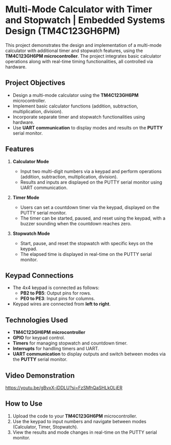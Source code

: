 # Multi-Mode Calculator with Timer and Stopwatch | Embedded Systems Design (TM4C123GH6PM)

This project demonstrates the design and implementation of a multi-mode calculator with additional timer and stopwatch features, using the **TM4C123GH6PM microcontroller**. The project integrates basic calculator operations along with real-time timing functionalities, all controlled via hardware.

## Project Objectives
- Design a multi-mode calculator using the **TM4C123GH6PM** microcontroller.
- Implement basic calculator functions (addition, subtraction, multiplication, division).
- Incorporate separate timer and stopwatch functionalities using hardware.
- Use **UART communication** to display modes and results on the **PUTTY** serial monitor.

## Features
1. **Calculator Mode**
   - Input two multi-digit numbers via a keypad and perform operations (addition, subtraction, multiplication, division).
   - Results and inputs are displayed on the PUTTY serial monitor using UART communication.

2. **Timer Mode**
   - Users can set a countdown timer via the keypad, displayed on the PUTTY serial monitor.
   - The timer can be started, paused, and reset using the keypad, with a buzzer sounding when the countdown reaches zero.

3. **Stopwatch Mode**
   - Start, pause, and reset the stopwatch with specific keys on the keypad.
   - The elapsed time is displayed in real-time on the PUTTY serial monitor.

## Keypad Connections
- The 4x4 keypad is connected as follows:
  - **PB2 to PB5**: Output pins for rows.
  - **PE0 to PE3**: Input pins for columns.
- Keypad wires are connected from **left to right**.

## Technologies Used
- **TM4C123GH6PM microcontroller**
- **GPIO** for keypad control.
- **Timers** for managing stopwatch and countdown timer.
- **Interrupts** for handling timers and UART.
- **UART communication** to display outputs and switch between modes via the **PUTTY** serial monitor.

## Video Demonstration
https://youtu.be/gBvxX-iDDLU?si=FzSMhQaSHLkOLjER

## How to Use
1. Upload the code to your **TM4C123GH6PM** microcontroller.
2. Use the keypad to input numbers and navigate between modes (Calculator, Timer, Stopwatch).
3. View the results and mode changes in real-time on the PUTTY serial monitor.
